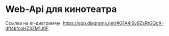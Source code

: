 # Web-Api для кинотеатра

Ссылка на er-диаграмму: https://app.diagrams.net/#G1A4lSv9ZsRtGQgX-dft4kfcoHZ3ZM1J0F
